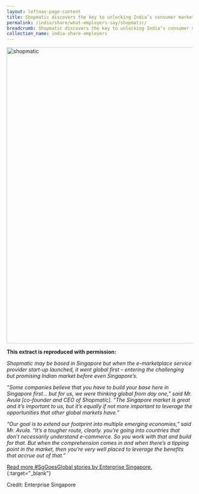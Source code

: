 ```yaml
---
layout: leftnav-page-content
title: Shopmatic discovers the key to unlocking India’s consumer market - mobile
permalink: /india/share/what-employers-say/shopmatic/
breadcrumb: Shopmatic discovers the key to unlocking India’s consumer market - mobile
collection_name: india-share-employers
---
```


<img src="\images\india-employers\shopmatic.jpg" alt="shopmatic" style="width:800px;" />

**This extract is reproduced with permission:**

*Shopmatic may be based in Singapore but when the e-marketplace service provider start-up launched, it went global first – entering the challenging but promising Indian market before even Singapore’s.*

*“Some companies believe that you have to build your base here in Singapore first… but for us, we were thinking global from day one,” said Mr. Avula [co-founder and CEO of Shopmatic]. “The Singapore market is great and it’s important to us, but it’s equally if not more important to leverage the opportunities that other global markets have.”*

*“Our goal is to extend our footprint into multiple emerging economies,” said Mr. Avula. “It’s a tougher route, clearly. you’re going into countries that don’t necessarily understand e-commerce. So you work with that and build for that. But when the comprehension comes in and when there’s a tipping point in the market, then you’re very well placed to leverage the benefits that accrue out of that.”*

[Read more #SgGoesGlobal stories by Enterprise Singapore.](https://ie.enterprisesg.gov.sg/Venture-Overseas/SgGoesGlobal/Shopmatic){:target="_blank"}

Credit: Enterprise Singapore